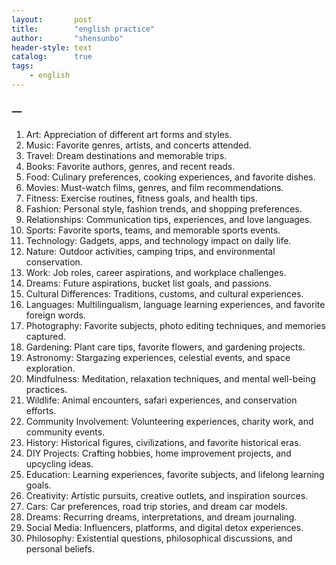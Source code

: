 ```yaml
---
layout:       post
title:        "english practice"
author:       "shensunbo"
header-style: text
catalog:      true
tags:
    - english
---
```

### 一 
1.  Art: Appreciation of different art forms and styles.
2.  Music: Favorite genres, artists, and concerts attended.
3.  Travel: Dream destinations and memorable trips.
4.  Books: Favorite authors, genres, and recent reads.
5.  Food: Culinary preferences, cooking experiences, and favorite dishes.
6.  Movies: Must-watch films, genres, and film recommendations.
7.  Fitness: Exercise routines, fitness goals, and health tips.
8.  Fashion: Personal style, fashion trends, and shopping preferences.
9.  Relationships: Communication tips, experiences, and love languages.
10. Sports: Favorite sports, teams, and memorable sports events.
11. Technology: Gadgets, apps, and technology impact on daily life.
12. Nature: Outdoor activities, camping trips, and environmental conservation.
13. Work: Job roles, career aspirations, and workplace challenges.
14. Dreams: Future aspirations, bucket list goals, and passions.
15. Cultural Differences: Traditions, customs, and cultural experiences.
16. Languages: Multilingualism, language learning experiences, and favorite foreign words.
17. Photography: Favorite subjects, photo editing techniques, and memories captured.
18. Gardening: Plant care tips, favorite flowers, and gardening projects.
19. Astronomy: Stargazing experiences, celestial events, and space exploration.
20. Mindfulness: Meditation, relaxation techniques, and mental well-being practices.
21. Wildlife: Animal encounters, safari experiences, and conservation efforts.
22. Community Involvement: Volunteering experiences, charity work, and community events.
23. History: Historical figures, civilizations, and favorite historical eras.
24. DIY Projects: Crafting hobbies, home improvement projects, and upcycling ideas.
25. Education: Learning experiences, favorite subjects, and lifelong learning goals.
26. Creativity: Artistic pursuits, creative outlets, and inspiration sources.
27. Cars: Car preferences, road trip stories, and dream car models.
28. Dreams: Recurring dreams, interpretations, and dream journaling.
29. Social Media: Influencers, platforms, and digital detox experiences.
30. Philosophy: Existential questions, philosophical discussions, and personal beliefs. 